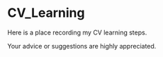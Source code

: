 # CV_Learning
Here is a place recording my CV learning steps.

Your advice or suggestions are highly appreciated.